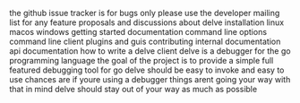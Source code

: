 the github issue tracker is for bugs only please use the developer mailing list for any feature proposals and discussions about delve installation linux macos windows getting started documentation command line options command line client plugins and guis contributing internal documentation api documentation how to write a delve client delve is a debugger for the go programming language the goal of the project is to provide a simple full featured debugging tool for go delve should be easy to invoke and easy to use chances are if youre using a debugger things arent going your way with that in mind delve should stay out of your way as much as possible